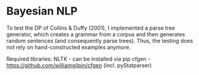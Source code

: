 # Bayesian NLP

To test the DP of Collins & Duffy (2001), I implemented a parse tree generator, which creates a grammar from a corpus and then generates random sentences (and consequently parse trees). Thus, the testing does not rely on hand-constructed examples anymore.

Required libraries:
NLTK - can be installed via pip
cfgen - https://github.com/williamgilpin/cfgen (incl. pyStatparser)
